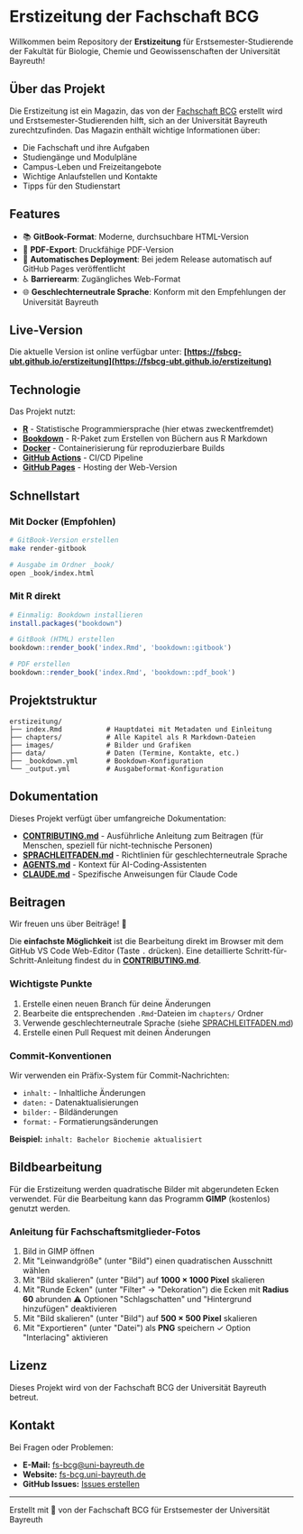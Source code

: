 # Erstizeitung der Fachschaft BCG

Willkommen beim Repository der **Erstizeitung** für Erstsemester-Studierende der Fakultät für Biologie, Chemie und Geowissenschaften der Universität Bayreuth!

## Über das Projekt

Die Erstizeitung ist ein Magazin, das von der [Fachschaft BCG](https://www.fs-bcg.uni-bayreuth.de/) erstellt wird und Erstsemester-Studierenden hilft, sich an der Universität Bayreuth zurechtzufinden. Das Magazin enthält wichtige Informationen über:

- Die Fachschaft und ihre Aufgaben
- Studiengänge und Modulpläne
- Campus-Leben und Freizeitangebote
- Wichtige Anlaufstellen und Kontakte
- Tipps für den Studienstart

## Features

- 📚 **GitBook-Format**: Moderne, durchsuchbare HTML-Version
- 📄 **PDF-Export**: Druckfähige PDF-Version
- 🚀 **Automatisches Deployment**: Bei jedem Release automatisch auf GitHub Pages veröffentlicht
- ♿ **Barrierearm**: Zugängliches Web-Format
- 🌐 **Geschlechterneutrale Sprache**: Konform mit den Empfehlungen der Universität Bayreuth

## Live-Version

Die aktuelle Version ist online verfügbar unter:
**[https://fsbcg-ubt.github.io/erstizeitung](https://fsbcg-ubt.github.io/erstizeitung)**

## Technologie

Das Projekt nutzt:

- **[R](https://www.r-project.org/)** - Statistische Programmiersprache (hier etwas zweckentfremdet)
- **[Bookdown](https://bookdown.org/)** - R-Paket zum Erstellen von Büchern aus R Markdown
- **[Docker](https://www.docker.com/)** - Containerisierung für reproduzierbare Builds
- **[GitHub Actions](https://github.com/features/actions)** - CI/CD Pipeline
- **[GitHub Pages](https://pages.github.com/)** - Hosting der Web-Version

## Schnellstart

### Mit Docker (Empfohlen)

```bash
# GitBook-Version erstellen
make render-gitbook

# Ausgabe im Ordner _book/
open _book/index.html
```

### Mit R direkt

```r
# Einmalig: Bookdown installieren
install.packages("bookdown")

# GitBook (HTML) erstellen
bookdown::render_book('index.Rmd', 'bookdown::gitbook')

# PDF erstellen
bookdown::render_book('index.Rmd', 'bookdown::pdf_book')
```

## Projektstruktur

```
erstizeitung/
├── index.Rmd           # Hauptdatei mit Metadaten und Einleitung
├── chapters/           # Alle Kapitel als R Markdown-Dateien
├── images/             # Bilder und Grafiken
├── data/               # Daten (Termine, Kontakte, etc.)
├── _bookdown.yml       # Bookdown-Konfiguration
└── _output.yml         # Ausgabeformat-Konfiguration
```

## Dokumentation

Dieses Projekt verfügt über umfangreiche Dokumentation:

- **[CONTRIBUTING.md](CONTRIBUTING.md)** - Ausführliche Anleitung zum Beitragen (für Menschen, speziell für nicht-technische Personen)
- **[SPRACHLEITFADEN.md](SPRACHLEITFADEN.md)** - Richtlinien für geschlechterneutrale Sprache
- **[AGENTS.md](AGENTS.md)** - Kontext für AI-Coding-Assistenten
- **[CLAUDE.md](CLAUDE.md)** - Spezifische Anweisungen für Claude Code

## Beitragen

Wir freuen uns über Beiträge! 🎉

Die **einfachste Möglichkeit** ist die Bearbeitung direkt im Browser mit dem GitHub VS Code Web-Editor (Taste `.` drücken). Eine detaillierte Schritt-für-Schritt-Anleitung findest du in **[CONTRIBUTING.md](CONTRIBUTING.md)**.

### Wichtigste Punkte

1. Erstelle einen neuen Branch für deine Änderungen
2. Bearbeite die entsprechenden `.Rmd`-Dateien im `chapters/` Ordner
3. Verwende geschlechterneutrale Sprache (siehe [SPRACHLEITFADEN.md](SPRACHLEITFADEN.md))
4. Erstelle einen Pull Request mit deinen Änderungen

### Commit-Konventionen

Wir verwenden ein Präfix-System für Commit-Nachrichten:

- `inhalt:` - Inhaltliche Änderungen
- `daten:` - Datenaktualisierungen
- `bilder:` - Bildänderungen
- `format:` - Formatierungsänderungen

**Beispiel:** `inhalt: Bachelor Biochemie aktualisiert`

## Bildbearbeitung

Für die Erstizeitung werden quadratische Bilder mit abgerundeten Ecken verwendet. Für die Bearbeitung kann das Programm **GIMP** (kostenlos) genutzt werden.

### Anleitung für Fachschaftsmitglieder-Fotos

1. Bild in GIMP öffnen
2. Mit "Leinwandgröße" (unter "Bild") einen quadratischen Ausschnitt wählen
3. Mit "Bild skalieren" (unter "Bild") auf **1000 × 1000 Pixel** skalieren
4. Mit "Runde Ecken" (unter "Filter" → "Dekoration") die Ecken mit **Radius 60** abrunden
   ⚠️ Optionen "Schlagschatten" und "Hintergrund hinzufügen" deaktivieren
5. Mit "Bild skalieren" (unter "Bild") auf **500 × 500 Pixel** skalieren
6. Mit "Exportieren" (unter "Datei") als **PNG** speichern
   ✓ Option "Interlacing" aktivieren

## Lizenz

Dieses Projekt wird von der Fachschaft BCG der Universität Bayreuth betreut.

## Kontakt

Bei Fragen oder Problemen:

- **E-Mail:** [fs-bcg@uni-bayreuth.de](mailto:fs-bcg@uni-bayreuth.de)
- **Website:** [fs-bcg.uni-bayreuth.de](https://www.fs-bcg.uni-bayreuth.de/)
- **GitHub Issues:** [Issues erstellen](https://github.com/fsbcg-ubt/erstizeitung/issues)

---

Erstellt mit 💚 von der Fachschaft BCG für Erstsemester der Universität Bayreuth
